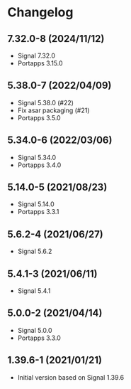 # Changelog

## 7.32.0-8 (2024/11/12)

* Signal 7.32.0
* Portapps 3.15.0

## 5.38.0-7 (2022/04/09)

* Signal 5.38.0 (#22)
* Fix asar packaging (#21)
* Portapps 3.5.0

## 5.34.0-6 (2022/03/06)

* Signal 5.34.0
* Portapps 3.4.0

## 5.14.0-5 (2021/08/23)

* Signal 5.14.0
* Portapps 3.3.1

## 5.6.2-4 (2021/06/27)

* Signal 5.6.2

## 5.4.1-3 (2021/06/11)

* Signal 5.4.1

## 5.0.0-2 (2021/04/14)

* Signal 5.0.0
* Portapps 3.3.0

## 1.39.6-1 (2021/01/21)

* Initial version based on Signal 1.39.6
